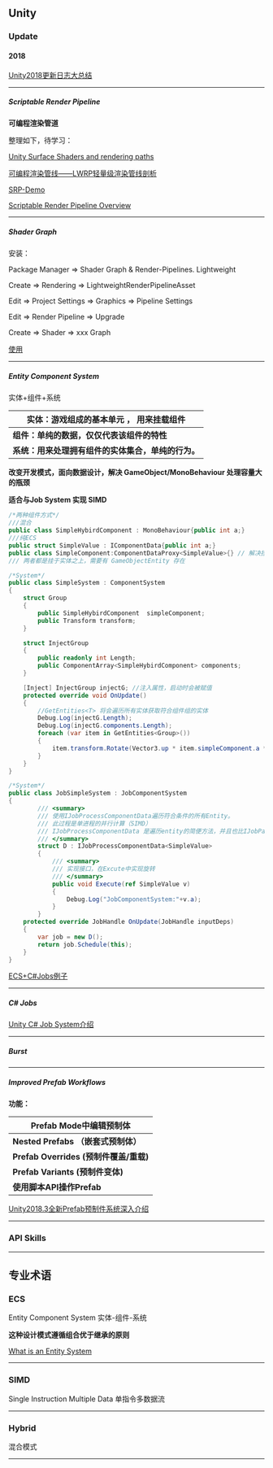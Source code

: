## Unity

### Update

#### 2018

[Unity2018更新日志大总结](https://www.jianshu.com/p/ec054482d457)

***

##### **Scriptable Render Pipeline**

**可编程渲染管道**

整理如下，待学习：

[Unity Surface Shaders and rendering paths](https://blog.csdn.net/qq_21397217/article/details/82850416)

[可编程渲染管线——LWRP轻量级渲染管线剖析](https://blog.csdn.net/qq_37043683/article/details/80989492)

[SRP-Demo](https://github.com/stramit/SRPBlog)

[Scriptable Render Pipeline Overview](https://blogs.unity3d.com/cn/2018/01/31/srp-overview/)

***

##### Shader Graph

安装：

Package Manager => Shader Graph & Render-Pipelines. Lightweight

Create => Rendering => LightweightRenderPipelineAsset

Edit => Project Settings => Graphics => Pipeline Settings 

Edit => Render Pipeline => Upgrade 

Create => Shader => xxx Graph

[使用](https://blog.csdn.net/aiaihus/article/details/82875580?depth_1-utm_source=distribute.pc_relevant_right.none-task&utm_source=distribute.pc_relevant_right.none-task)

***

##### Entity Component System 

实体+组件+系统

| **实体：游戏组成的基本单元 ， 用来挂载组件**       |
| -------------------------------------------------- |
| **组件：单纯的数据，仅仅代表该组件的特性**         |
| **系统：用来处理拥有组件的实体集合，单纯的行为。** |

**改变开发模式，面向数据设计，解决 GameObject/MonoBehaviour 处理容量大的瓶颈**

**适合与Job System 实现 SIMD**

```C#
/*两种组件方式*/
///混合
public class SimpleHybirdComponent : MonoBehaviour{public int a;}
///纯ECS
public struct SimpleValue : IComponentData{public int a;}
public class SimpleComponent:ComponentDataProxy<SimpleValue>{} // 解决挂载问题
/// 两者都是挂于实体之上，需要有 GameObjectEntity 存在

/*System*/
public class SimpleSystem : ComponentSystem
{
    struct Group
    {
        public SimpleHybirdComponent  simpleComponent;
        public Transform transform;
    }

    struct InjectGroup
    {
        public readonly int Length;
        public ComponentArray<SimpleHybirdComponent> components;
    }

    [Inject] InjectGroup injectG; //注入属性，启动时会被赋值
    protected override void OnUpdate()
    {
        //GetEntities<T> 将会遍历所有实体获取符合组件组的实体
        Debug.Log(injectG.Length);
        Debug.Log(injectG.components.Length);
        foreach (var item in GetEntities<Group>())
        {
            item.transform.Rotate(Vector3.up * item.simpleComponent.a * Time.deltaTime);
        }
    }
}

/*System*/
public class JobSimpleSystem : JobComponentSystem
{
        /// <summary>
        /// 使用IJobProcessComponentData遍历符合条件的所有Entity。
        /// 此过程是单进程的并行计算（SIMD）
        /// IJobProcessComponentData 是遍历entity的简便方法，并且也比IJobParallelFor更高效
        /// </summary>
        struct D : IJobProcessComponentData<SimpleValue>
        {
            /// <summary>
            /// 实现接口，在Excute中实现旋转
            /// </summary>
            public void Execute(ref SimpleValue v)
            {
                Debug.Log("JobComponentSystem:"+v.a);
            }
        }
    protected override JobHandle OnUpdate(JobHandle inputDeps)
    {
        var job = new D();
        return job.Schedule(this);
    }     
}
```

[ECS+C#Jobs例子](https://blog.csdn.net/yye4520/article/details/82804179)

***

##### C# Jobs

[Unity C# Job System介绍](https://blog.csdn.net/game_fengxiaorui/article/details/87919518)

***

##### Burst





***

##### Improved Prefab Workflows

**功能：**

| **Prefab Mode中编辑预制体**            |
| -------------------------------------- |
| **Nested Prefabs （嵌套式预制体）**    |
| **Prefab Overrides (预制件覆盖/重载)** |
| **Prefab Variants (预制件变体)**       |
| **使用脚本API操作Prefab**              |



[Unity2018.3全新Prefab预制件系统深入介绍](https://v.qq.com/x/page/g0843ksc8gd.html)

***

### API Skills













***

 ## 专业术语

### ECS

Entity Component System  实体-组件-系统

**这种设计模式遵循组合优于继承的原则**

[What is an Entity System](http://t-machine.org/index.php/2007/11/11/entity-systems-are-the-future-of-mmog-development-part-2/)

***

### SIMD

Single Instruction Multiple Data 单指令多数据流

***

### Hybrid

混合模式

***

